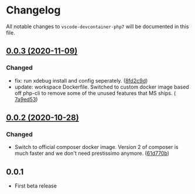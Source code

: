 # Changelog

All notable changes to `vscode-devcontainer-php7` will be documented in this file.

## [0.0.3 (2020-11-09)](https://github.com/ilanco/vscode-devcontainer-php7/compare/0.0.2...0.0.3)

### Changed
- fix: run xdebug install and config seperately. ([8fd2c9d](https://github.com/ilanco/vscode-devcontainer-php7/commit/8fd2c9dfc7e191ac68c2a7c5bcacd2a70a29e305))
- update: workspace Dockerfile. Switched to custom docker image based off php-cli to remove some of the unused features that MS ships. ([
7a9ed53](https://github.com/ilanco/vscode-devcontainer-php7/commit/7a9ed531b7b22f26f15479fd83ea1966003ad442))

## [0.0.2 (2020-10-28)](https://github.com/ilanco/vscode-devcontainer-php7/compare/0.0.1...0.0.2)

### Changed
- Switch to official composer docker image. Version 2 of composer is much faster and we don't need prestissimo anymore. ([61d770b](https://github.com/ilanco/vscode-devcontainer-php7/commit/61d770b0b8188abe80f3170aa7bba40f61331634))

## 0.0.1
- First beta release